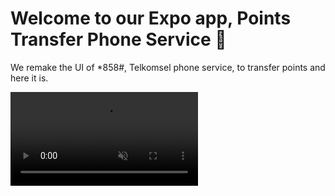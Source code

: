 # Welcome to our Expo app, Points Transfer Phone Service 👋

We remake the UI of *858#, Telkomsel phone service, to transfer points and here it is.

<video src="https://github.com/user-attachments/assets/cb2e4871-2f8f-41e6-8706-b75a7cfb443e.mp4" data-canonical-src="https://github.com/user-attachments/assets/cb2e4871-2f8f-41e6-8706-b75a7cfb443e.mp4" controls="controls" muted="muted" class="d-block rounded-bottom-2 width-fit" style="max-height:640px;">

If that don't satisfy your couriosity of our app consider downloading it on your Android phone by clicking this [link](https://expo.dev/accounts/ananda17gb/projects/credittransfer/builds/1ac75532-80e6-4e3e-9c70-fd28dc0cd52f)
